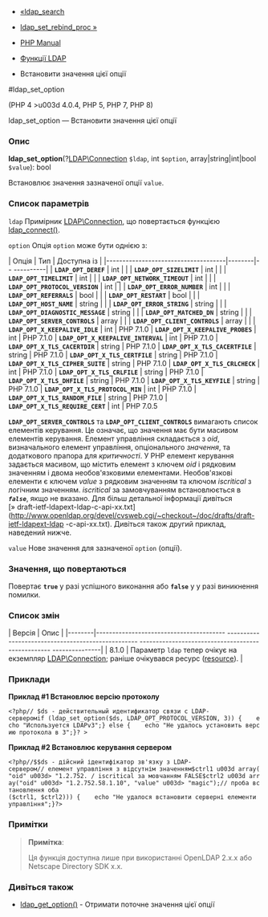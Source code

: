 - [«ldap_search](function.ldap-search.md)
- [ldap_set_rebind_proc »](function.ldap-set-rebind-proc.md)

- [PHP Manual](index.md)
- [Функції LDAP](ref.ldap.md)
- Встановити значення цієї опції

#ldap_set_option

(PHP 4 \>u003d 4.0.4, PHP 5, PHP 7, PHP 8)

ldap_set_option — Встановити значення цієї опції

### Опис

**ldap_set_option**(?[LDAP\Connection](class.ldap-connection.md)
`$ldap`, int `$option`, array\|string\|int\|bool `$value`): bool

Встановлює значення зазначеної опції `value`.

### Список параметрів

`ldap`
Примірник [LDAP\Connection](class.ldap-connection.md), що повертається
функцією [ldap_connect()](function.ldap-connect.md).

`option`
Опція `option` може бути однією з:

| Опція | Тип | Доступна із |
|-------------------------------------|--------|-- ----------|
| **`LDAP_OPT_DEREF`** | int | |
| **`LDAP_OPT_SIZELIMIT`** | int | |
| **`LDAP_OPT_TIMELIMIT`** | int | |
| **`LDAP_OPT_NETWORK_TIMEOUT`** | int | |
| **`LDAP_OPT_PROTOCOL_VERSION`** | int | |
| **`LDAP_OPT_ERROR_NUMBER`** | int | |
| **`LDAP_OPT_REFERRALS`** | bool | |
| **`LDAP_OPT_RESTART`** | bool | |
| **`LDAP_OPT_HOST_NAME`** | string | |
| **`LDAP_OPT_ERROR_STRING`** | string | |
| **`LDAP_OPT_DIAGNOSTIC_MESSAGE`** | string | |
| **`LDAP_OPT_MATCHED_DN`** | string | |
| **`LDAP_OPT_SERVER_CONTROLS`** | array | |
| **`LDAP_OPT_CLIENT_CONTROLS`** | array | |
| **`LDAP_OPT_X_KEEPALIVE_IDLE`** | int | PHP 7.1.0
| **`LDAP_OPT_X_KEEPALIVE_PROBES`** | int | PHP 7.1.0
| **`LDAP_OPT_X_KEEPALIVE_INTERVAL`** | int | PHP 7.1.0
| **`LDAP_OPT_X_TLS_CACERTDIR`** | string | PHP 7.1.0
| **`LDAP_OPT_X_TLS_CACERTFILE`** | string | PHP 7.1.0
| **`LDAP_OPT_X_TLS_CERTFILE`** | string | PHP 7.1.0
| **`LDAP_OPT_X_TLS_CIPHER_SUITE`** | string | PHP 7.1.0
| **`LDAP_OPT_X_TLS_CRLCHECK`** | int | PHP 7.1.0
| **`LDAP_OPT_X_TLS_CRLFILE`** | string | PHP 7.1.0
| **`LDAP_OPT_X_TLS_DHFILE`** | string | PHP 7.1.0
| **`LDAP_OPT_X_TLS_KEYFILE`** | string | PHP 7.1.0
| **`LDAP_OPT_X_TLS_PROTOCOL_MIN`** | int | PHP 7.1.0
| **`LDAP_OPT_X_TLS_RANDOM_FILE`** | string | PHP 7.1.0
| **`LDAP_OPT_X_TLS_REQUIRE_CERT`** | int | PHP 7.0.5

**`LDAP_OPT_SERVER_CONTROLS`** та **`LDAP_OPT_CLIENT_CONTROLS`** вимагають
список елементів керування. Це означає, що значення має бути
масивом елементів керування. Елемент управління складається з *oid*,
визначального елемент управління, опціонального *значення*, та
додаткового прапора для *критичності*. У PHP елемент керування
задається масивом, що містить елемент з ключем *oid* і рядковим
значенням і двома необов'язковими елементами. Необов'язкові елементи
є ключем *value* з рядковим значенням та ключом *iscritical* з
логічним значенням. *iscritical* за замовчуванням встановлюється в
***`false`***, якщо не вказано. Для більш детальної інформації дивіться
[» draft-ietf-ldapext-ldap-c-api-xx.txt](http://www.openldap.org/devel/cvsweb.cgi/~checkout~/doc/drafts/draft-ietf-ldapext-ldap -c-api-xx.txt).
Дивіться також другий приклад, наведений нижче.

`value`
Нове значення для зазначеної `option` (опції).

### Значення, що повертаються

Повертає **`true`** у разі успішного виконання або **`false`** у
у разі виникнення помилки.

### Список змін

| Версія | Опис |
|--------|---------------------------------------- -------------------------------------------------- -------------------------------------------------- ---------------|
| 8.1.0 | Параметр `ldap` тепер очікує на екземпляр [LDAP\Connection](class.ldap-connection.md); раніше очікувався ресурс ([resource](language.types.resource.md)). |

### Приклади

**Приклад #1 Встановлює версію протоколу**

` <?php// $ds - действительный идентификатор связи с LDAP-серверомif (ldap_set_option($ds, LDAP_OPT_PROTOCOL_VERSION, 3)) {    echo "Используется LDAPv3";} else {    echo "Не удалось установить версию протокола в 3";}? > `

**Приклад #2 Встановлює керування сервером**

`<?php//$$ds - дійсний ідентифікатор зв'язку з LDAP-сервером// елемент управління з відсутнім значенням$ctrl1 u003d array("oid" u003d> "1.2.752. / iscritical за мовчанням FALSE$ctrl2 u003d array("oid" u003d> "1.2.752.58.1.10", "value" u003d> "magic");// проба встановлення оба ($ctrl1, $ctrl2))) {    echo "Не удалося встановити серверні елементи управління";}?> `

### Примітки

> **Примітка**:
>
> Ця функція доступна лише при використанні OpenLDAP 2.x.x або
> Netscape Directory SDK x.x.

### Дивіться також

- [ldap_get_option()](function.ldap-get-option.md) - Отримати
поточне значення цієї опції
